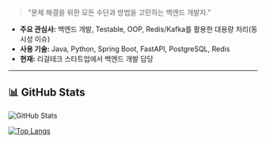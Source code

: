> "문제 해결을 위한 모든 수단과 방법을 고민하는 백엔드 개발자."

- **주요 관심사:** 백엔드 개발, Testable, OOP, Redis/Kafka를 활용한 대용량 처리(동시성 이슈)
- **사용 기술:** Java, Python, Spring Boot, FastAPI, PostgreSQL, Redis  
- **현재:** 리걸테크 스타트업에서 백엔드 개발 담당  

---

## 📊 **GitHub Stats**



![GitHub Stats](https://github-profile-summary-cards.vercel.app/api/cards/repos-per-language?username=thedev-junyoung&theme=radical&v=3&count_private=true)


[![Top Langs](https://github-stats-alpha.vercel.app/api?username=thedev-junyoung)](https://github-stats-alpha.vercel.app)
